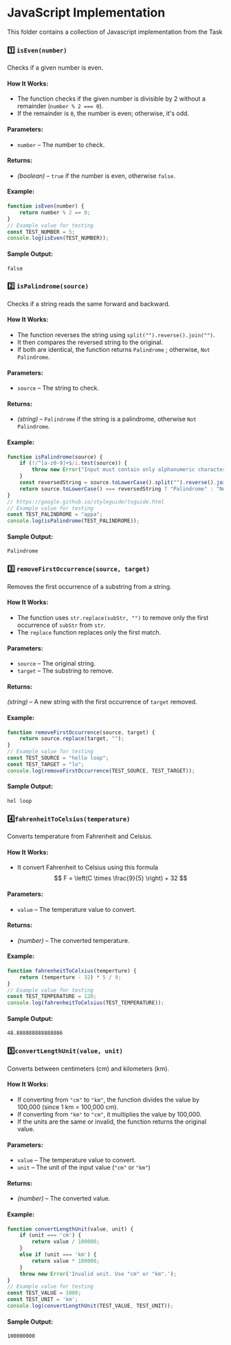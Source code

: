# JavaScript Implementation

This folder contains a collection of Javascript implementation from the Task

### 1️⃣ `isEven(number)`
Checks if a given number is even.

#### How It Works:

-   The function checks if the given number is divisible by 2 without a remainder (`number % 2 === 0`).
-   If the remainder is `0`, the number is even; otherwise, it's odd.

#### Parameters:

-   `number` – The number to check.

#### Returns:

-   _(boolean)_ – `true` if the number is even, otherwise `false`.

#### Example:
```javascript
function isEven(number) {
    return number % 2 == 0;
}
// Example value for testing
const TEST_NUMBER = 5;
console.log(isEven(TEST_NUMBER));
```

#### Sample Output:
```
false
```

### 2️⃣ `isPalindrome(source)`
Checks if a string reads the same forward and backward.

#### How It Works:

-   The function reverses the string using `split("").reverse().join("")`.
-   It then compares the reversed string to the original.
-   If both are identical, the function returns `Palindrome` ; otherwise, `Not Palindrome`.

#### Parameters:

- `source` – The string to check.

#### Returns:

-  _(string)_ – `Palindrome` if the string is a palindrome, otherwise `Not Palindrome`.

#### Example:
```javascript
function isPalindrome(source) {
    if (!/^[a-z0-9]+$/i.test(source)) {
        throw new Error("Input must contain only alphanumeric characters (A-Z, a-z, 0-9).");
    }
    const reversedString = source.toLowerCase().split("").reverse().join("");
    return source.toLowerCase() === reversedString ? "Palindrome" : "Not Palindrome";
}
// https://google.github.io/styleguide/tsguide.html
// Example value for testing
const TEST_PALINDROME = "appa";
console.log(isPalindrome(TEST_PALINDROME));
```

#### Sample Output:
```
Palindrome
```

### 3️⃣ `removeFirstOccurrence(source, target)`
Removes the first occurrence of a substring from a string.

#### How It Works:

-   The function uses `str.replace(subStr, "")` to remove only the first occurrence of `subStr` from `str`.
-   The `replace` function replaces only the first match.

#### Parameters:

-   `source` – The original string.
-   `target` – The substring to remove.

#### Returns:

_(string)_ – A new string with the first occurrence of `target` removed.

#### Example:
```javascript
function removeFirstOccurrence(source, target) {
    return source.replace(target, "");
}
// Example value for testing
const TEST_SOURCE = "hello loop";
const TEST_TARGET = "lo";
console.log(removeFirstOccurrence(TEST_SOURCE, TEST_TARGET));
```

#### Sample Output:
```
hel loop
```


### 4️⃣`fahrenheitToCelsius(temperature)`
Converts temperature from Fahrenheit and Celsius.

#### How It Works:

-   It convert Fahrenheit to Celsius using this formula
$$ 
F = \left(C \times \frac{9}{5} \right) + 32
$$
#### Parameters:

- `value` – The temperature value to convert.

#### Returns:

- _(number)_ – The converted temperature.

#### Example:
```javascript
function fahrenheitToCelsius(temperture) {
    return (temperture - 32) * 5 / 9;
}
// Example value for testing
const TEST_TEMPERATURE = 120;
console.log(fahrenheitToCelsius(TEST_TEMPERATURE));
```

#### Sample Output:
```
48.888888888888886
```


### 5️⃣`convertLengthUnit(value, unit)`
Converts between centimeters (cm) and kilometers (km).

#### How It Works:

-   If converting from `"cm"` to `"km"`, the function divides the value by 100,000 (since 1 km = 100,000 cm).
-   If converting from `"km"` to `"cm"`, it multiplies the value by 100,000.
-   If the units are the same or invalid, the function returns the original value.

#### Parameters:

- `value` – The temperature value to convert.
- `unit` – The unit of the input value (`"cm"` or `"km"`)

#### Returns:

- _(number)_ – The converted value.

#### Example:
```javascript
function convertLengthUnit(value, unit) {
    if (unit === 'cm') {
        return value / 100000;
    }
    else if (unit === 'km') {
        return value * 100000;
    }
    throw new Error('Invalid unit. Use "cm" or "km".');
}
// Example value for testing
const TEST_VALUE = 1000;
const TEST_UNIT = 'km';
console.log(convertLengthUnit(TEST_VALUE, TEST_UNIT));
```

#### Sample Output:
```
100000000
```

